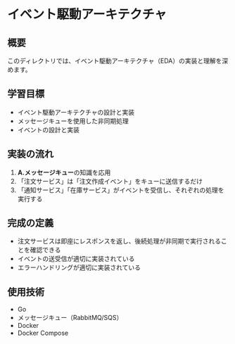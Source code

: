 # イベント駆動アーキテクチャ

## 概要
このディレクトリでは、イベント駆動アーキテクチャ（EDA）の実装と理解を深めます。

## 学習目標
- イベント駆動アーキテクチャの設計と実装
- メッセージキューを使用した非同期処理
- イベントの設計と実装

## 実装の流れ
1. **A.メッセージキュー**の知識を応用
2. 「注文サービス」は「注文作成イベント」をキューに送信するだけ
3. 「通知サービス」「在庫サービス」がイベントを受信し、それぞれの処理を実行する

## 完成の定義
- 注文サービスは即座にレスポンスを返し、後続処理が非同期で実行されることを確認できる
- イベントの送受信が適切に実装されている
- エラーハンドリングが適切に実装されている

## 使用技術
- Go
- メッセージキュー（RabbitMQ/SQS）
- Docker
- Docker Compose 
